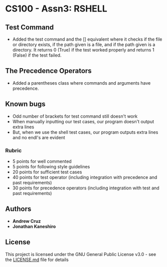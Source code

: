 # CS100 - Assn3: RSHELL

## Test Command
* Added the test command and the [] equivalent where it checks if the file or directory exists, if the path given is a file, and if the path given is a directory. It returns 0 (True) if the test worked properly and returns 1 (False) if the test failed.
## The Precedence Operators
* Added a parentheses class where commands and arguments have precedence.

## Known bugs
* Odd number of brackets for test command still doesn't work
* When manually inputting our test cases, our program doesn't output extra lines
* But, when we use the shell test cases, our program outputs extra lines and no endl's are evident

### Rubric
* 5 points for well commented
* 5 points for following style guidelines
* 20 points for sufficient test cases
* 40 points for test operator (including integration with precedence and past requirements)
* 30 points for precedence operators (including integration with test and past requirements)


## Authors

* **Andrew Cruz**
* **Jonathan Kaneshiro**

## License

This project is licensed under the GNU General Public License v3.0 - see the [LICENSE.md](https://github.com/andrew-cruz/rshell/blob/exec/LICENSE) file for details
